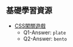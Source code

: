 ## 基礎學習資源
 - [CSS闖關遊戲](http://flukeout.github.io/)
   - Q1-Answer: ```plate```
   - Q2-Answer: ```bento```
   
